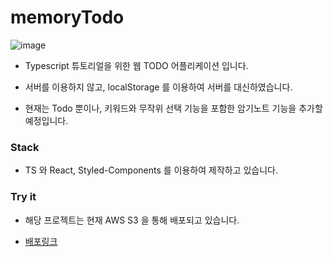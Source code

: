 # memoryTodo
![image](https://user-images.githubusercontent.com/75164778/171584246-31649279-caec-40ea-8d92-642871ca508c.png)

- Typescript 튜토리얼을 위한 웹 TODO 어플리케이션 입니다.

- 서버를 이용하지 않고, localStorage 를 이용하여 서버를 대신하였습니다.

- 현재는 Todo 뿐이나, 키워드와 무작위 선택 기능을 포함한 암기노트 기능을 추가할 예정입니다.

### Stack

- TS 와 React, Styled-Components 를 이용하여 제작하고 있습니다.


### Try it

- 해당 프로젝트는 현재 AWS S3 을 통해 배포되고 있습니다.

- [배포링크](http://memory-todo.s3-website.ap-northeast-2.amazonaws.com/todo)
